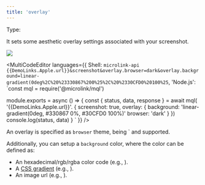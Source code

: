 ```yaml
---
title: 'overlay'
--- 
```


Type: <Type children='<object>'/>

It sets some aesthetic overlay settings associated with your screenshot.

![](https://api.microlink.io/?url=https%3A%2F%2Fwww.apple.com%2Fmusic&screenshot=&meta=false&overlay.browser=dark&embed=screenshot.url&overlay.background=linear-gradient(0deg%2C%20%23330867%200%25%2C%20%2330CFD0%20100%25))

<MultiCodeEditor languages={{
  Shell: `microlink-api {{DemoLinks.Apple.url}}&screenshot&overlay.browser=dark&overlay.background=linear-gradient(0deg%2C%20%23330867%200%25%2C%20%2330CFD0%20100%25`,
  'Node.js': `const mql = require('@microlink/mql')
 
module.exports = async () => {
  const { status, data, response } = await mql(
    '{{DemoLinks.Apple.url}}'. { 
      screenshot: true,
      overlay: {
        background: 'linear-gradient(0deg, #330867 0%, #30CFD0 100%)'
        browser: 'dark'
      }
  })
  console.log(status, data)
}
  `
  }} 
/>

An overlay is specified as `browser` theme, being <Type children="'light'"/>` and <Type children="'dark'"/> supported.

Additionally, you can setup a `background` color, where the color can be defined as:
 
- An hexadecimal/rgb/rgba color code (e.g., <Type children="'#F76698'"/>).
- A [CSS gradient](https://developer.mozilla.org/en-US/docs/Web/CSS/gradient) (e.g., <Type children="'linear-gradient(0deg, #330867 0%, #30CFD0 100%)'"/>).
- An image url (e.g., <Type children="'https://source.unsplash.com/random/1920x1080'"/>).
